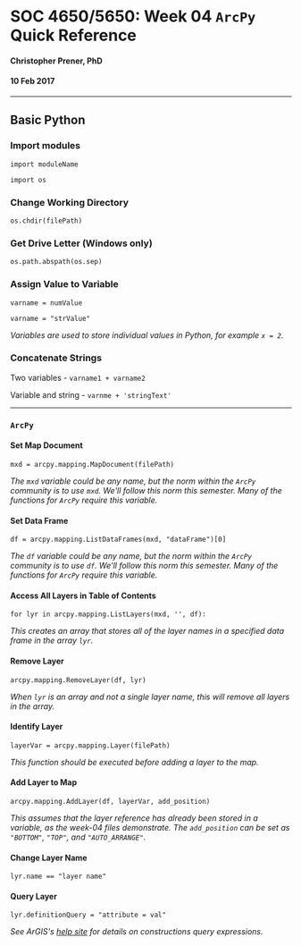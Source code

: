 # SOC 4650/5650: Week 04 `ArcPy` Quick Reference
#### Christopher Prener, PhD
#### 10 Feb 2017

---

## Basic Python
### Import modules
`import moduleName`

`import os`

### Change Working Directory
`os.chdir(filePath)`

### Get Drive Letter (Windows only)
`os.path.abspath(os.sep)`

### Assign Value to Variable
`varname = numValue`

`varname = "strValue"`

*Variables are used to store individual values in Python, for example `x = 2`.*

### Concatenate Strings

Two variables - `varname1 + varname2`

Variable and string - `varnme + 'stringText'`

---

### `ArcPy`
#### Set Map Document
`mxd = arcpy.mapping.MapDocument(filePath)`

*The `mxd` variable could be any name, but the norm within the `ArcPy` community is to use `mxd`. We'll follow this norm this semester. Many of the functions for `ArcPy` require this variable.*

#### Set Data Frame
`df = arcpy.mapping.ListDataFrames(mxd, "dataFrame")[0]`

*The `df` variable could be any name, but the norm within the `ArcPy` community is to use `df`. We'll follow this norm this semester. Many of the functions for `ArcPy` require this variable.*

#### Access All Layers in Table of Contents
`for lyr in arcpy.mapping.ListLayers(mxd, '', df):`

*This creates an array that stores all of the layer names in a specified data frame in the array `lyr`.*

#### Remove Layer
`arcpy.mapping.RemoveLayer(df, lyr)`

*When `lyr` is an array and not a single layer name, this will remove all layers in the array.*

#### Identify Layer
`layerVar = arcpy.mapping.Layer(filePath)`

*This function should be executed before adding a layer to the map.*

#### Add Layer to Map
`arcpy.mapping.AddLayer(df, layerVar, add_position)`

*This assumes that the layer reference has already been stored in a variable, as the week-04 files demonstrate. The `add_position` can be set as `"BOTTOM"`, `"TOP"`, and `"AUTO_ARRANGE"`.*

#### Change Layer Name
`lyr.name == "layer name"`

#### Query Layer
`lyr.definitionQuery = "attribute = val"`

*See ArGIS's [help site](http://desktop.arcgis.com/en/arcmap/10.3/map/working-with-layers/building-a-query-expression.htm#GUID-C05F4A2C-0CE4-4629-A36C-EBCB22E1B7C9) for details on constructions query expressions.*

